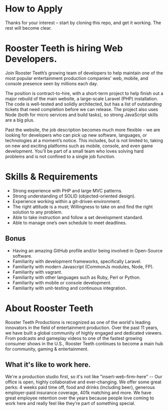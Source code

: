 # How to Apply
Thanks for your interest – start by cloning this repo, and get it working.  The rest will become clear. 

# Rooster Teeth is hiring Web Developers.

Join Rooster Teeth’s growing team of developers to help maintain one of the most popular entertainment production companies' web, mobile, and console presence seen by millions each day.

The position is contract-to-hire, with a short-term project to help finish out a major rebuild of the main website, a large-scale Laravel (PHP) installation. The code is well-tested and solidly architected, but has a list of outstanding tickets that need completion before we can release. The project also uses Node (both for micro services and build tasks), so strong JavaScript skills are a big plus.

Past the website, the job description becomes much more flexible - we are looking for developers who can pick up new software, languages, or technologies at a moment’s notice. This includes, but is not limited to, taking on new and exciting platforms such as mobile, console, and even game development. You'll be part of a small team who loves solving hard problems and is not confined to a single job function.

# Skills & Requirements

- Strong experience with PHP and large MVC patterns. 
- Strong understanding of SOLID (objected-oriented design).
- Experience working within a git-driven environment. 
- The right attitude is a must; Willingness to take on and find the right solution to any problem. 
- Able to take instruction and follow a set development standard. 
- Able to manage one’s own schedule to meet deadlines. 

## Bonus

- Having an amazing GitHub profile and/or being involved in Open-Source software. 
- Familiarity with development frameworks, specifically Laravel.
- Familiarity with modern Javascript (CommonJs modules, Node, FP). 
- Familiarity with vagrant.
- Familiarity with other languages such as Ruby, Perl or Python. 
- Familiarity with mobile or console development.
- Familiarity with unit-testing and continuous integration.

# About Rooster Teeth

Rooster Teeth Productions is recognized as one of the world's leading innovators in the field of entertainment production. Over the past 11 years, we have built a global community of highly engaged and dedicated viewers. From podcasts and gameplay videos to one of the fastest growing consumer shows in the U.S., Rooster Teeth continues to become a main hub for community, gaming & entertainment.

## What it's like to work here.

We're a production studio first, so it's not like "insert-web-firm-here" -- Our office is open, highly collaborative and ever-changing. We offer some great perks: 4 weeks paid time off, food and drinks (including beer), generous employer-paid insurance coverage, 401k matching and more. We have great employee retention over the years because people love coming to work here and really feel like they’re part of something special.
